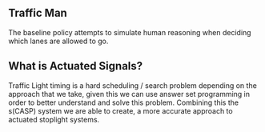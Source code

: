 ## Traffic Man

The baseline policy attempts to simulate human reasoning when deciding which lanes are allowed to go.

## What is Actuated Signals?

Traffic Light timing is a hard scheduling / search problem depending on the approach that we take, given this we can use answer set programming in order to better understand and solve this problem. Combining this the s(CASP) system we are able to create, a more accurate approach to actuated stoplight systems. 

